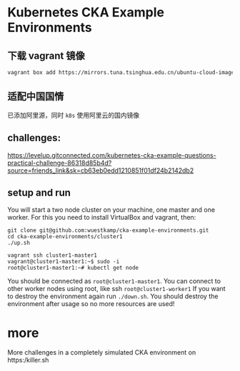 # Kubernetes CKA Example Environments

## 下载 vagrant 镜像

```bash
vagrant box add https://mirrors.tuna.tsinghua.edu.cn/ubuntu-cloud-images/bionic/20200702/bionic-server-cloudimg-amd64-vagrant.box --name ubuntu/bionic64
```

## 适配中国国情

已添加阿里源，同时 `k8s` 使用阿里云的国内镜像


## challenges:

https://levelup.gitconnected.com/kubernetes-cka-example-questions-practical-challenge-86318d85b4d?source=friends_link&sk=cb63eb0edd1210851f01df24b2142db2


## setup and run
You will start a two node cluster on your machine, one master and one worker. For this you need to install VirtualBox and vagrant, then:


```
git clone git@github.com:wuestkamp/cka-example-environments.git
cd cka-example-environments/cluster1
./up.sh

vagrant ssh cluster1-master1
vagrant@cluster1-master1:~$ sudo -i
root@cluster1-master1:~# kubectl get node
```

You should be connected as `root@cluster1-master1`. You can connect to other worker nodes using root, like ssh `root@cluster1-worker1`
If you want to destroy the environment again run `./down.sh`. You should destroy the environment after usage so no more resources are used!


# more
More challenges in a completely simulated CKA environment on https:/killer.sh
